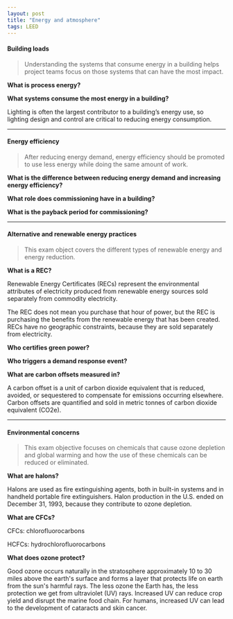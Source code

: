 ```yaml
---
layout: post
title: "Energy and atmosphere"
tags: LEED
---
```



#### Building loads

> Understanding the systems that consume energy in a building helps project teams focus on those systems that can have the most impact.

__What is process energy?__

__What systems consume the most energy in a building?__

Lighting is often the largest contributor to a building’s energy use, so lighting design and control are critical to reducing energy consumption.

---

#### Energy efficiency

> After reducing energy demand, energy efficiency should be promoted to use less energy while doing the same amount of work.

__What is the difference between reducing energy demand and increasing energy efficiency?__

__What role does commissioning have in a building?__

__What is the payback period for commissioning?__

---

#### Alternative and renewable energy practices

> This exam object covers the different types of renewable energy and energy reduction.

__What is a REC?__

Renewable Energy Certificates (RECs) represent the environmental attributes of electricity produced from renewable energy sources sold separately from commodity electricity.

The REC does not mean you purchase that hour of power, but the REC is purchasing the benefits from the renewable energy that has been created. RECs have no geographic constraints, because they are sold separately from electricity.

__Who certifies green power?__

__Who triggers a demand response event?__

__What are carbon offsets measured in?__

A carbon offset is a unit of carbon dioxide equivalent that is reduced, avoided, or sequestered to compensate for emissions occurring elsewhere. Carbon offsets are quantified and sold in metric tonnes of carbon dioxide equivalent (CO2e).

---

#### Environmental concerns

> This exam objective focuses on chemicals that cause ozone depletion and global warming and how the use of these chemicals can be reduced or eliminated.

__What are halons?__

Halons are used as fire extinguishing agents, both in built-in systems and in handheld portable fire extinguishers. Halon production in the U.S. ended on December 31, 1993, because they contribute to ozone depletion.

__What are CFCs?__

CFCs: chlorofluorocarbons

HCFCs: hydrochlorofluorocarbons

__What does ozone protect?__

Good ozone occurs naturally in the stratosphere approximately 10 to 30 miles above the earth's surface and forms a layer that protects life on earth from the sun's harmful rays. The less ozone the Earth has, the less protection we get from ultraviolet (UV) rays. Increased UV can reduce crop yield and disrupt the marine food chain. For humans, increased UV can lead to the development of cataracts and skin cancer.

